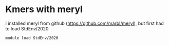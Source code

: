 # Kmers with meryl

I installed meryl from github (https://github.com/marbl/meryl), but first had to load StdEnv/2020

```
module load StdEnv/2020
```
